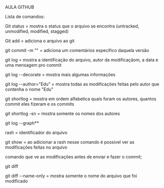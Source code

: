 AULA GITHUB	

Lista de comandos:

Git status = mostra o status que o arquivo se encontra (untracked,
unmodified, modified, stagged)

Git add = adiciona o arquivo ao git

git commit -m "" = adiciona um comentários especifico daquela versão

git log = mostra a identificação do arquivo, autor da modificaçãom, a data e uma mensagem pro commit

git log --decorate = mostra mais algumas informações

git log --author="Edu" = mostra todas as modificações feitas pelo autor que contenha o nome "Edu"

git shortlog = mostra em ordem alfabetica quais foram os autores, quantos commit eles fizeram e os commits

git shortlog -sn = mostra somente os nomes dos autores

git log --graph**

rash = identificador do arquivo

git show = ao adicionar a rash nesse comando é possivel ver as modificações feitas no arquivo

comando que ve as modificações antes de enviar e fazer o commit;

git diff  

git diff --name-only = mostra somente o nome do arquivo que foi modificado




